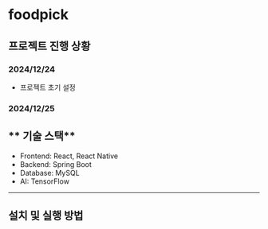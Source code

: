 # foodpick

## 프로젝트 진행 상황
### 2024/12/24
- 프로젝트 초기 설정

### 2024/12/25


## ** 기술 스택**
- Frontend: React, React Native
- Backend: Spring Boot
- Database: MySQL
- AI: TensorFlow

---

## 설치 및 실행 방법
